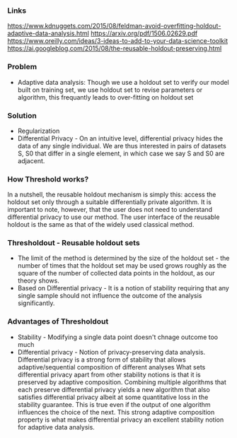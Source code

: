 ### Links
https://www.kdnuggets.com/2015/08/feldman-avoid-overfitting-holdout-adaptive-data-analysis.html
https://arxiv.org/pdf/1506.02629.pdf
https://www.oreilly.com/ideas/3-ideas-to-add-to-your-data-science-toolkit
https://ai.googleblog.com/2015/08/the-reusable-holdout-preserving.html

### Problem
* Adaptive data analysis: Though we use a holdout set to verify our model built on training set, we use holdout set to revise parameters or algorithm, this frequantly leads to over-fitting on holdout set

### Solution
* Regularization
* Differential Privacy - On an intuitive level, differential privacy hides the data of any single individual. We are thus interested in
pairs of datasets S, S0 that differ in a single element, in which case we say S and S0 are adjacent.

### How Threshold works?
In a nutshell, the reusable holdout mechanism is simply this: access the holdout set only through a suitable differentially private algorithm. It is important to note, however, that the user does not need to understand differential privacy to use our method. The user interface of the reusable holdout is the same as that of the widely used classical method.

### Thresholdout - Reusable holdout sets
* The limit of the method is determined by the size of the holdout set - the number of times that the holdout set may be used grows roughly as the square of the number of collected data points in the holdout, as our theory shows.
* Based on Differential privacy - It is a notion of stability requiring that any single sample should not influence the outcome of the analysis significantly.

### Advantages of Thresholdout
* Stability - Modifying a single data point doesn't chnage outcome too much
* Differential privacy - Notion of privacy-preserving data analysis. Differential privacy is a strong form of stability that allows
adaptive/sequential composition of different analyses
What sets differential privacy apart from other stability notions is that it is preserved by adaptive composition. Combining multiple algorithms that each preserve differential privacy yields a new algorithm that also satisfies differential privacy albeit at some quantitative loss in the stability guarantee. This is true even if the output of one algorithm influences the choice of the next. This strong adaptive composition property is what makes differential privacy an excellent stability notion for adaptive data analysis.

